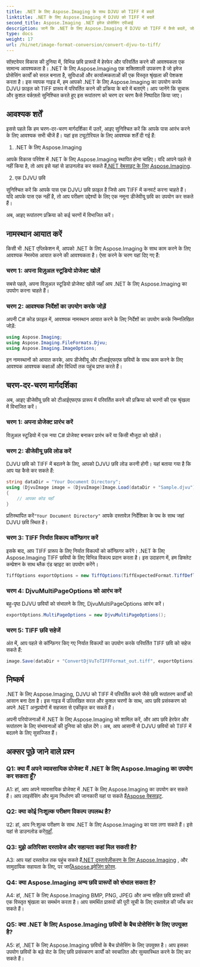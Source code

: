 ```yaml
---
title: .NET के लिए Aspose.Imaging के साथ DJVU को TIFF में बदलें
linktitle: .NET के लिए Aspose.Imaging में DJVU को TIFF में बदलें
second_title: Aspose.Imaging .NET इमेज प्रोसेसिंग एपीआई
description: जानें कि .NET के लिए Aspose.Imaging में DJVU को TIFF में कैसे बदलें, जो एक बहुमुखी छवि हेरफेर उपकरण है। अपने छवि रूपांतरण कार्यों को आसान बनाएं।
type: docs
weight: 17
url: /hi/net/image-format-conversion/convert-djvu-to-tiff/
---
```

सॉफ़्टवेयर विकास की दुनिया में, विभिन्न छवि प्रारूपों में हेरफेर और परिवर्तित करने की आवश्यकता एक सामान्य आवश्यकता है। .NET के लिए Aspose.Imaging एक शक्तिशाली उपकरण है जो इमेज प्रोसेसिंग कार्यों को सरल बनाता है, सुविधाओं और कार्यात्मकताओं की एक विस्तृत श्रृंखला की पेशकश करता है। इस व्यापक गाइड में, हम आपको .NET के लिए Aspose.Imaging का उपयोग करके DJVU फ़ाइल को TIFF प्रारूप में परिवर्तित करने की प्रक्रिया के बारे में बताएंगे। आप जानेंगे कि सुचारू और कुशल वर्कफ़्लो सुनिश्चित करते हुए इस रूपांतरण को चरण दर चरण कैसे निष्पादित किया जाए।

## आवश्यक शर्तें

इससे पहले कि हम चरण-दर-चरण मार्गदर्शिका में उतरें, आइए सुनिश्चित करें कि आपके पास आरंभ करने के लिए आवश्यक सभी चीजें हैं। यहां इस ट्यूटोरियल के लिए आवश्यक शर्तें दी गई हैं:

1. .NET के लिए Aspose.Imaging

 आपके विकास परिवेश में .NET के लिए Aspose.Imaging स्थापित होना चाहिए। यदि आपने पहले से नहीं किया है, तो आप इसे यहां से डाउनलोड कर सकते हैं[.NET वेबसाइट के लिए Aspose.Imaging](https://releases.aspose.com/imaging/net/).

2. एक DJVU छवि

सुनिश्चित करें कि आपके पास एक DJVU छवि फ़ाइल है जिसे आप TIFF में कनवर्ट करना चाहते हैं। यदि आपके पास एक नहीं है, तो आप परीक्षण उद्देश्यों के लिए एक नमूना डीजेवीयू छवि का उपयोग कर सकते हैं।

अब, आइए रूपांतरण प्रक्रिया को कई चरणों में विभाजित करें।

## नामस्थान आयात करें

किसी भी .NET एप्लिकेशन में, आपको .NET के लिए Aspose.Imaging के साथ काम करने के लिए आवश्यक नेमस्पेस आयात करने की आवश्यकता है। ऐसा करने के चरण यहां दिए गए हैं:

### चरण 1: अपना विज़ुअल स्टूडियो प्रोजेक्ट खोलें

सबसे पहले, अपना विज़ुअल स्टूडियो प्रोजेक्ट खोलें जहाँ आप .NET के लिए Aspose.Imaging का उपयोग करना चाहते हैं।

### चरण 2: आवश्यक निर्देशों का उपयोग करके जोड़ें

अपनी C# कोड फ़ाइल में, आवश्यक नामस्थान आयात करने के लिए निर्देशों का उपयोग करके निम्नलिखित जोड़ें:

```csharp
using Aspose.Imaging;
using Aspose.Imaging.FileFormats.Djvu;
using Aspose.Imaging.ImageOptions;
```

इन नामस्थानों को आयात करके, आप डीजेवीयू और टीआईएफएफ छवियों के साथ काम करने के लिए आवश्यक आवश्यक कक्षाओं और विधियों तक पहुंच प्राप्त करते हैं।

## चरण-दर-चरण मार्गदर्शिका

अब, आइए डीजेवीयू छवि को टीआईएफएफ प्रारूप में परिवर्तित करने की प्रक्रिया को चरणों की एक श्रृंखला में विभाजित करें।

### चरण 1: अपना प्रोजेक्ट प्रारंभ करें

विज़ुअल स्टूडियो में एक नया C# प्रोजेक्ट बनाकर प्रारंभ करें या किसी मौजूदा को खोलें।

### चरण 2: डीजेवीयू छवि लोड करें

DJVU छवि को TIFF में बदलने के लिए, आपको DJVU छवि लोड करनी होगी। यहां बताया गया है कि आप यह कैसे कर सकते हैं:

```csharp
string dataDir = "Your Document Directory";
using (DjvuImage image = (DjvuImage)Image.Load(dataDir + "Sample.djvu"))
{
    // आपका कोड यहाँ
}
```

 प्रतिस्थापित करें`"Your Document Directory"` आपके दस्तावेज़ निर्देशिका के पथ के साथ जहां DJVU छवि स्थित है।

### चरण 3: TIFF निर्यात विकल्प कॉन्फ़िगर करें

इसके बाद, आप TIFF प्रारूप के लिए निर्यात विकल्पों को कॉन्फ़िगर करेंगे। .NET के लिए Aspose.Imaging TIFF छवियों के लिए विभिन्न विकल्प प्रदान करता है। इस उदाहरण में, हम डिफ्लेट कम्प्रेशन के साथ ब्लैक एंड व्हाइट का उपयोग करेंगे।

```csharp
TiffOptions exportOptions = new TiffOptions(TiffExpectedFormat.TiffDeflateBw);
```

### चरण 4: DjvuMultiPageOptions को आरंभ करें

बहु-पृष्ठ DJVU छवियों को संभालने के लिए, DjvuMultiPageOptions आरंभ करें।

```csharp
exportOptions.MultiPageOptions = new DjvuMultiPageOptions();
```

### चरण 5: TIFF छवि सहेजें

अंत में, आप पहले से कॉन्फ़िगर किए गए निर्यात विकल्पों का उपयोग करके परिवर्तित TIFF छवि को सहेज सकते हैं:

```csharp
image.Save(dataDir + "ConvertDjVuToTIFFFormat_out.tiff", exportOptions);
```

## निष्कर्ष

.NET के लिए Aspose.Imaging, DJVU को TIFF में परिवर्तित करने जैसे छवि रूपांतरण कार्यों को आसान बना देता है। इस गाइड में उल्लिखित सरल और कुशल चरणों के साथ, आप छवि प्रसंस्करण को अपने .NET अनुप्रयोगों में सहजता से एकीकृत कर सकते हैं।

अपनी परियोजनाओं में .NET के लिए Aspose.Imaging को शामिल करें, और आप छवि हेरफेर और रूपांतरण के लिए संभावनाओं की दुनिया को खोल देंगे। अब, आप आसानी से DJVU छवियों को TIFF में बदलने के लिए सुसज्जित हैं।

## अक्सर पूछे जाने वाले प्रश्न

### Q1: क्या मैं अपने व्यावसायिक प्रोजेक्ट में .NET के लिए Aspose.Imaging का उपयोग कर सकता हूँ?

A1: हां, आप अपने व्यावसायिक प्रोजेक्ट में .NET के लिए Aspose.Imaging का उपयोग कर सकते हैं। आप लाइसेंसिंग और मूल्य निर्धारण की जानकारी यहां पा सकते हैं[Aspose वेबसाइट](https://purchase.aspose.com/buy).

### Q2: क्या कोई निःशुल्क परीक्षण विकल्प उपलब्ध है?

 उ2: हां, आप नि:शुल्क परीक्षण के साथ .NET के लिए Aspose.Imaging का पता लगा सकते हैं। इसे यहां से डाउनलोड करें[यहाँ](https://releases.aspose.com/).

### Q3: मुझे अतिरिक्त दस्तावेज और सहायता कहां मिल सकती है?

 A3: आप यहां दस्तावेज़ तक पहुंच सकते हैं[.NET दस्तावेज़ीकरण के लिए Aspose.Imaging](https://reference.aspose.com/imaging/net/) , और सामुदायिक सहायता के लिए, पर जाएँ[Aspose.इमेजिंग फ़ोरम](https://forum.aspose.com/).

### Q4: क्या Aspose.Imaging अन्य छवि प्रारूपों को संभाल सकता है?

A4: हां, .NET के लिए Aspose.Imaging BMP, PNG, JPEG और अन्य सहित छवि प्रारूपों की एक विस्तृत श्रृंखला का समर्थन करता है। आप समर्थित प्रारूपों की पूरी सूची के लिए दस्तावेज़ की जाँच कर सकते हैं।

### Q5: क्या .NET के लिए Aspose.Imaging छवियों के बैच प्रोसेसिंग के लिए उपयुक्त है?

A5: हां, .NET के लिए Aspose.Imaging छवियों के बैच प्रोसेसिंग के लिए उपयुक्त है। आप इसका उपयोग छवियों के बड़े सेट के लिए छवि प्रसंस्करण कार्यों को स्वचालित और सुव्यवस्थित करने के लिए कर सकते हैं।
